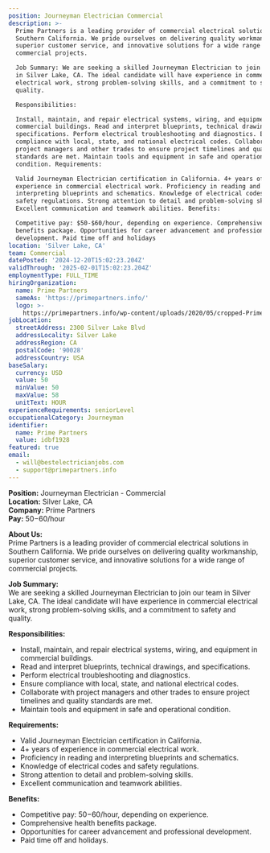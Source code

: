 ```yaml
---
position: Journeyman Electrician Commercial
description: >-
  Prime Partners is a leading provider of commercial electrical solutions in
  Southern California. We pride ourselves on delivering quality workmanship,
  superior customer service, and innovative solutions for a wide range of
  commercial projects.

  Job Summary: We are seeking a skilled Journeyman Electrician to join our team
  in Silver Lake, CA. The ideal candidate will have experience in commercial
  electrical work, strong problem-solving skills, and a commitment to safety and
  quality.

  Responsibilities:

  Install, maintain, and repair electrical systems, wiring, and equipment in
  commercial buildings. Read and interpret blueprints, technical drawings, and
  specifications. Perform electrical troubleshooting and diagnostics. Ensure
  compliance with local, state, and national electrical codes. Collaborate with
  project managers and other trades to ensure project timelines and quality
  standards are met. Maintain tools and equipment in safe and operational
  condition. Requirements:

  Valid Journeyman Electrician certification in California. 4+ years of
  experience in commercial electrical work. Proficiency in reading and
  interpreting blueprints and schematics. Knowledge of electrical codes and
  safety regulations. Strong attention to detail and problem-solving skills.
  Excellent communication and teamwork abilities. Benefits:

  Competitive pay: $50-$60/hour, depending on experience. Comprehensive health
  benefits package. Opportunities for career advancement and professional
  development. Paid time off and holidays
location: 'Silver Lake, CA'
team: Commercial
datePosted: '2024-12-20T15:02:23.204Z'
validThrough: '2025-02-01T15:02:23.204Z'
employmentType: FULL_TIME
hiringOrganization:
  name: Prime Partners
  sameAs: 'https://primepartners.info/'
  logo: >-
    https://primepartners.info/wp-content/uploads/2020/05/cropped-Prime-Partners-Logo-NO-BG-1-1.png
jobLocation:
  streetAddress: 2300 Silver Lake Blvd
  addressLocality: Silver Lake
  addressRegion: CA
  postalCode: '90028'
  addressCountry: USA
baseSalary:
  currency: USD
  value: 50
  minValue: 50
  maxValue: 58
  unitText: HOUR
experienceRequirements: seniorLevel
occupationalCategory: Journeyman
identifier:
  name: Prime Partners
  value: idbf1928
featured: true
email:
  - will@bestelectricianjobs.com
  - support@primepartners.info
---
```


**Position:** Journeyman Electrician - Commercial  
**Location:** Silver Lake, CA  
**Company:** Prime Partners  
**Pay:** $50-$60/hour  

**About Us:**  
Prime Partners is a leading provider of commercial electrical solutions in Southern California. We pride ourselves on delivering quality workmanship, superior customer service, and innovative solutions for a wide range of commercial projects.  

**Job Summary:**  
We are seeking a skilled Journeyman Electrician to join our team in Silver Lake, CA. The ideal candidate will have experience in commercial electrical work, strong problem-solving skills, and a commitment to safety and quality.  

**Responsibilities:**  
- Install, maintain, and repair electrical systems, wiring, and equipment in commercial buildings.  
- Read and interpret blueprints, technical drawings, and specifications.  
- Perform electrical troubleshooting and diagnostics.  
- Ensure compliance with local, state, and national electrical codes.  
- Collaborate with project managers and other trades to ensure project timelines and quality standards are met.  
- Maintain tools and equipment in safe and operational condition.  

**Requirements:**  
- Valid Journeyman Electrician certification in California.  
- 4+ years of experience in commercial electrical work.  
- Proficiency in reading and interpreting blueprints and schematics.  
- Knowledge of electrical codes and safety regulations.  
- Strong attention to detail and problem-solving skills.  
- Excellent communication and teamwork abilities.  

**Benefits:**  
- Competitive pay: $50-$60/hour, depending on experience.  
- Comprehensive health benefits package.  
- Opportunities for career advancement and professional development.  
- Paid time off and holidays.  
